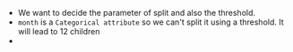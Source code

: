 * We want to decide the parameter of split and also the threshold. 
* `month` is a `Categorical attribute` so we can't split it using a threshold. It will lead to 12 children
* 
